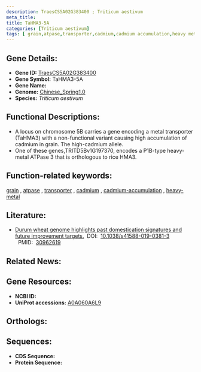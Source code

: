 ```yaml
---
description: TraesCS5A02G383400 ; Triticum aestivum
meta_title:
title: TaHMA3-5A
categories: [Triticum aestivum]
tags: [ grain,atpase,transporter,cadmium,cadmium accumulation,heavy metal ]
---
```


## Gene Details:
- **Gene ID:**	[TraesCS5A02G383400](https://ensembl.gramene.org/Triticum_aestivum/Gene/Summary?g=TraesCS5A02G383400)
- **Gene Symbol:** TaHMA3-5A
- **Gene Name:** 
- **Genome:** [Chinese_Spring1.0](https://ensembl.gramene.org/Triticum_aestivum/Info/Index)
- **Species:** *Triticum aestivum*

## Functional Descriptions:
   - A locus on chromosome 5B carries a gene encoding a metal transporter (TaHMA3) with a non-functional variant causing high accumulation of cadmium in grain. The high-cadmium allele.
   - One of these genes,TRITD5Bv1G197370, encodes a P1B-type heavy-metal ATPase 3 that is orthologous to rice HMA3.

## Function-related keywords:
[grain](/tags/grain/)&nbsp;,&nbsp;[atpase](/tags/atpase/)&nbsp;,&nbsp;[transporter](/tags/transporter/)&nbsp;,&nbsp;[cadmium](/tags/cadmium/)&nbsp;,&nbsp;[cadmium-accumulation](/tags/cadmium-accumulation/)&nbsp;,&nbsp;[heavy-metal](/tags/heavy-metal/)

## Literature:
   - [Durum wheat genome highlights past domestication signatures and future improvement targets.]( https://www.nature.com/articles/s41588-019-0381-3)&nbsp;&nbsp;DOI:&nbsp;&nbsp;[10.1038/s41588-019-0381-3 ](https://www.nature.com/articles/s41588-019-0381-3)&nbsp;&nbsp;PMID:&nbsp;&nbsp;[30962619](https://pubmed.ncbi.nlm.nih.gov/30962619/)

## Related News:

## Gene Resources:
- **NCBI ID:**  [](https://www.ncbi.nlm.nih.gov/gene/?term=)
- **UniProt accessions:** [A0A060A6L9](https://www.uniprot.org/uniprotkb/A0A060A6L9/entry)

## Orthologs:

## Sequences:
- **CDS Sequence:**
- **Protein Sequence:**
